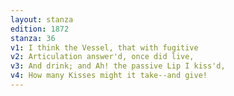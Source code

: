 ```yaml
---
layout: stanza
edition: 1872
stanza: 36
v1: I think the Vessel, that with fugitive
v2: Articulation answer'd, once did live,
v3: And drink; and Ah! the passive Lip I kiss'd,
v4: How many Kisses might it take--and give!
---
```

